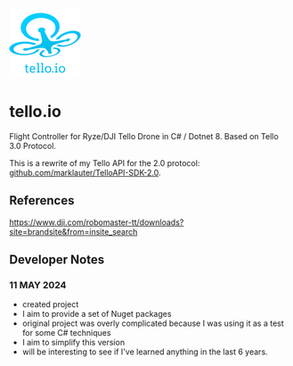 ![tello.io logo](images/drone.png)

# tello.io
Flight Controller for Ryze/DJI Tello Drone in C# / Dotnet 8. 
Based on Tello 3.0 Protocol.

This is a rewrite of my Tello API for the 2.0 protocol: [github.com/marklauter/TelloAPI-SDK-2.0](https://github.com/marklauter/TelloAPI-SDK-2.0). 

## References
https://www.dji.com/robomaster-tt/downloads?site=brandsite&from=insite_search

## Developer Notes
### 11 MAY 2024
- created project
- I aim to provide a set of Nuget packages
- original project was overly complicated because I was using it as a test for some C# techniques
- I aim to simplify this version
- will be interesting to see if I've learned anything in the last 6 years.
